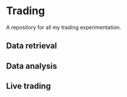 # Trading
A repository for all my trading experimentation.

## Data retrieval

## Data analysis

## Live trading

